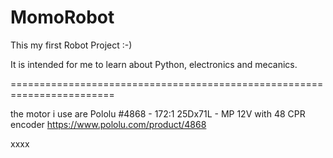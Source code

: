 # MomoRobot
This my first Robot Project :-)

It is intended for me to learn about Python, electronics and mecanics.


========================================================================

the motor i use are Pololu #4868 - 172:1 25Dx71L - MP 12V with 48 CPR encoder
https://www.pololu.com/product/4868




xxxx

